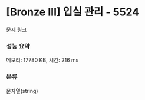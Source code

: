 # [Bronze III] 입실 관리 - 5524 

[문제 링크](https://www.acmicpc.net/problem/5524) 

### 성능 요약

메모리: 17780 KB, 시간: 216 ms

### 분류

문자열(string)

